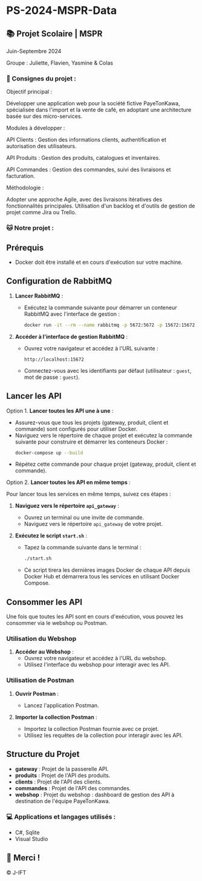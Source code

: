 # PS-2024-MSPR-Data

## 📚 Projet Scolaire | MSPR

Juin-Septembre 2024

Groupe : Juliette, Flavien, Yasmine & Colas

### 📌 Consignes du projet : 

Objectif principal : 

Développer une application web pour la société fictive PayeTonKawa, spécialisée dans l'import et la vente de café, en adoptant une architecture basée sur des micro-services.

Modules à développer :

API Clients : Gestion des informations clients, authentification et autorisation des utilisateurs.

API Produits : Gestion des produits, catalogues et inventaires.

API Commandes : Gestion des commandes, suivi des livraisons et facturation.

Méthodologie : 

Adopter une approche Agile, avec des livraisons itératives des fonctionnalités principales. Utilisation d'un backlog et d'outils de gestion de projet comme Jira ou Trello.


### 🐱 Notre projet :

## Prérequis

- Docker doit être installé et en cours d'exécution sur votre machine.

## Configuration de RabbitMQ

1. **Lancer RabbitMQ** :
   - Exécutez la commande suivante pour démarrer un conteneur RabbitMQ avec l'interface de gestion :
     ```sh
     docker run -it --rm --name rabbitmq -p 5672:5672 -p 15672:15672 rabbitmq:4.0-management
     ```

2. **Accéder à l'interface de gestion RabbitMQ** :
   - Ouvrez votre navigateur et accédez à l'URL suivante :
     ```
     http://localhost:15672
     ```
   - Connectez-vous avec les identifiants par défaut (utilisateur : `guest`, mot de passe : `guest`).

## Lancer les API

Option 1. **Lancer toutes les API une à une** :
   - Assurez-vous que tous les projets (gateway, produit, client et commande) sont configurés pour utiliser Docker.
   - Naviguez vers le répertoire de chaque projet et exécutez la commande suivante pour construire et démarrer les conteneurs Docker :
     ```sh
     docker-compose up --build
     ```
   - Répétez cette commande pour chaque projet (gateway, produit, client et commande).

Option 2.  **Lancer toutes les API en même temps** :

   Pour lancer tous les services en même temps, suivez ces étapes :
   
   1. **Naviguez vers le répertoire `api_gateway`** :
      - Ouvrez un terminal ou une invite de commande.
      - Naviguez vers le répertoire `api_gateway` de votre projet.
   
   2. **Exécutez le script `start.sh`** :
      - Tapez la commande suivante dans le terminal :
        ```sh
        ./start.sh
        ```
      - Ce script tirera les dernières images Docker de chaque API depuis Docker Hub et démarrera tous les services en utilisant Docker Compose.

## Consommer les API

Une fois que toutes les API sont en cours d'exécution, vous pouvez les consommer via le webshop ou Postman.

### Utilisation du Webshop

1. **Accéder au Webshop** :
   - Ouvrez votre navigateur et accédez à l'URL du webshop.
   - Utilisez l'interface du webshop pour interagir avec les API.

### Utilisation de Postman

1. **Ouvrir Postman** :
   - Lancez l'application Postman.

2. **Importer la collection Postman** :
   - Importez la collection Postman fournie avec ce projet.
   - Utilisez les requêtes de la collection pour interagir avec les API.

## Structure du Projet

- **gateway** : Projet de la passerelle API.
- **produits** : Projet de l'API des produits.
- **clients** : Projet de l'API des clients.
- **commandes** : Projet de l'API des commandes.
- **webshop** : Projet du webshop : dashboard de gestion des API à destination de l'équipe PayeTonKawa.


### 💻 Applications et langages utilisés :

- C#, Sqlite
- Visual Studio


## 🌸 Merci !
© J-IFT
